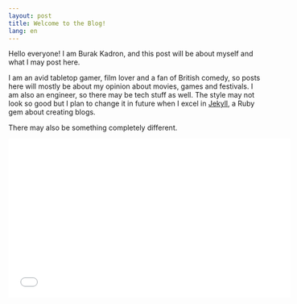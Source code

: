 ```yaml
---
layout: post
title: Welcome to the Blog!
lang: en
---
```

Hello everyone! I am Burak Kadron, and this post will be about myself and what I may post here.

I am an avid tabletop gamer, film lover and a fan of British comedy, so posts here will mostly be about my opinion about movies, games and festivals. I am also an engineer, so there may be tech stuff as well. The style may not look so good but I plan to change it in future when I excel in [Jekyll](http://jekyllrb.com/), a Ruby gem about creating blogs.

There may also be something completely different.

<iframe width="560" height="315" src="//www.youtube.com/embed/FGK8IC-bGnU" frameborder="0" allowfullscreen></iframe>

